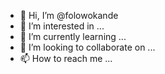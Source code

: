 - 👋 Hi, I’m @folowokande
- 👀 I’m interested in ...
- 🌱 I’m currently learning ...
- 💞️ I’m looking to collaborate on ...
- 📫 How to reach me ...

<!---
folowokande/folowokande is a ✨ special ✨ repository because its `README.md` (this file) appears on your GitHub profile.
You can click the Preview link to take a look at your changes.
--->
